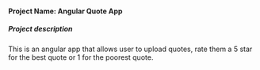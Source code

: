 #### Project Name: Angular Quote App
##### Project description
This is an angular app that allows user to upload quotes, rate them a 5 star for the best quote or 1 for the poorest quote.